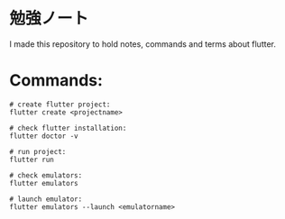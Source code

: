 # 勉強ノート
I made this repository to hold notes, commands and terms about flutter.


# Commands:

```
# create flutter project:
flutter create <projectname>

# check flutter installation:
flutter doctor -v

# run project:
flutter run

# check emulators:
flutter emulators

# launch emulator:
flutter emulators --launch <emulatorname>
```
